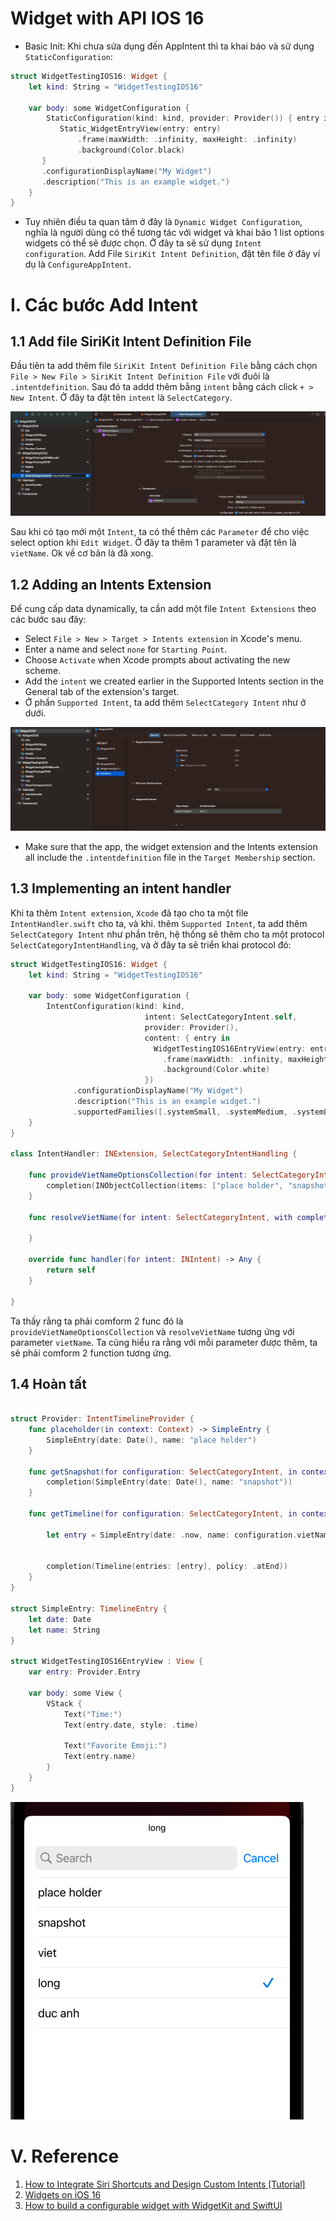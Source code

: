 # Widget with API IOS 16

- Basic Init: Khi chưa sửa dụng đến AppIntent thì ta khai báo và sử dụng `StaticConfiguration`:

```swift
struct WidgetTestingIOS16: Widget {
    let kind: String = "WidgetTestingIOS16"

    var body: some WidgetConfiguration {
        StaticConfiguration(kind: kind, provider: Provider()) { entry in
           Static_WidgetEntryView(entry: entry)
               .frame(maxWidth: .infinity, maxHeight: .infinity)
               .background(Color.black)
       }
       .configurationDisplayName("My Widget")
       .description("This is an example widget.")
    }
}

```


- Tuy nhiên điều ta quan tâm ở đây là `Dynamic Widget Configuration`, nghĩa là người dùng có thể tương tác với widget và khai báo 1 list options widgets có thể sẽ được chọn. Ở đây ta sẽ sử dụng `Intent configuration`. Add File `SiriKit Intent Definition`, đặt tên file ở đây ví dụ là `ConfigureAppIntent`.

# I. Các bước Add Intent

## 1.1 Add file SiriKit Intent Definition File

Đầu tiên ta add thêm file `SiriKit Intent Definition File` bằng cách chọn `File > New File > SiriKit Intent Definition File` với đuôi là `.intentdefinition`. Sau đó ta addd thêm bằng `intent` bằng cách click `+ > New Intent`. Ở đây ta đặt tên `intent` là `SelectCategory`.

![](images/add_parameter_ios16_intent.png)


Sau khi có tạo mới một `Intent`, ta có thể thêm các `Parameter` để cho việc select option khi `Edit Widget`. Ở đây ta thêm 1 parameter và đặt tên là `vietName`. Ok về cơ bản là đã xong.


## 1.2 Adding an Intents Extension

Để cung cấp data dynamically, ta cần add một file `Intent Extensions` theo các bước sau đây:

- Select `File > New > Target > Intents extension` in Xcode's menu.
- Enter a name and select `none` for `Starting Point`.
- Choose `Activate` when Xcode prompts about activating the new scheme.
- Add the `intent` we created earlier in the Supported Intents section in the General tab of the extension's target.
- Ở phần `Supported Intent`, ta add thêm `SelectCategory Intent` như ở dưới.

![](images/add_intent_extension.png)


- Make sure that the app, the widget extension and the Intents extension all include the `.intentdefinition` file in the `Target Membership` section.


## 1.3 Implementing an intent handler

Khi ta thêm `Intent extension`, `Xcode` đã tạo cho ta một file `IntentHandler.swift` cho ta, và khi. thêm `Supported Intent`, ta add thêm `SelectCategory Intent` như phần trên, hệ thống sẽ thêm cho ta một protocol `SelectCategoryIntentHandling`, và ở đây ta sẽ triển khai protocol đó:

```swift
struct WidgetTestingIOS16: Widget {
    let kind: String = "WidgetTestingIOS16"

    var body: some WidgetConfiguration {
        IntentConfiguration(kind: kind,
                              intent: SelectCategoryIntent.self,
                              provider: Provider(),
                              content: { entry in
                                WidgetTestingIOS16EntryView(entry: entry)
                                  .frame(maxWidth: .infinity, maxHeight: .infinity)
                                  .background(Color.white)
                              })
              .configurationDisplayName("My Widget")
              .description("This is an example widget.")
              .supportedFamilies([.systemSmall, .systemMedium, .systemLarge])
    }
}

class IntentHandler: INExtension, SelectCategoryIntentHandling {
    
    func provideVietNameOptionsCollection(for intent: SelectCategoryIntent, searchTerm: String?, with completion: @escaping (INObjectCollection<NSString>?, Error?) -> Void) {
        completion(INObjectCollection(items: ["place holder", "snapshot", "viet", "long", "duc anh"]), nil)
    }
   
    func resolveVietName(for intent: SelectCategoryIntent, with completion: @escaping (INStringResolutionResult) -> Void) {
        
    }

    override func handler(for intent: INIntent) -> Any {
        return self
    }

}
```

Ta thấy rằng ta phải comform 2 func đó là `provideVietNameOptionsCollection` và `resolveVietName` tương ứng với parameter `vietName`. Ta cũng hiểu ra rằng với mỗi parameter được thêm, ta sẽ phải comform 2 function tương ứng.

## 1.4 Hoàn tất 

```swift

struct Provider: IntentTimelineProvider {
    func placeholder(in context: Context) -> SimpleEntry {
        SimpleEntry(date: Date(), name: "place holder")
    }

    func getSnapshot(for configuration: SelectCategoryIntent, in context: Context, completion: @escaping (SimpleEntry) -> Void) {
        completion(SimpleEntry(date: Date(), name: "snapshot"))
    }
    
    func getTimeline(for configuration: SelectCategoryIntent, in context: Context, completion: @escaping (Timeline<SimpleEntry>) -> Void) {

        let entry = SimpleEntry(date: .now, name: configuration.vietName ?? "")
        

        completion(Timeline(entries: [entry], policy: .atEnd))
    }
}

struct SimpleEntry: TimelineEntry {
    let date: Date
    let name: String
}

struct WidgetTestingIOS16EntryView : View {
    var entry: Provider.Entry

    var body: some View {
        VStack {
            Text("Time:")
            Text(entry.date, style: .time)

            Text("Favorite Emoji:")
            Text(entry.name)
        }
    }
}
```

![](/images/done_ios_16.png)


# V. Reference

1. [How to Integrate Siri Shortcuts and Design Custom Intents [Tutorial]](https://medium.com/simform-engineering/how-to-integrate-siri-shortcuts-and-design-custom-intents-tutorial-e53285b550cf)
2. [Widgets on iOS 16](https://medium.com/swlh/widgets-on-ios-e0156a2e7239)
3. [How to build a configurable widget with WidgetKit and SwiftUI](https://tanaschita.com/20220905-how-to-build-a-configurable-widget-with-widgetkit-and-swiftui/)